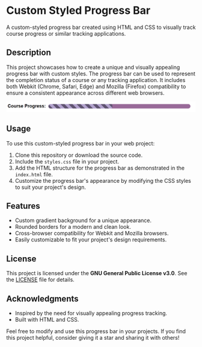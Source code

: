 # Custom Styled Progress Bar

A custom-styled progress bar created using HTML and CSS to visually track course progress or similar tracking applications.

## Description

This project showcases how to create a unique and visually appealing progress bar with custom styles. The progress bar can be used to represent the completion status of a course or any tracking application. It includes both Webkit (Chrome, Safari, Edge) and Mozilla (Firefox) compatibility to ensure a consistent appearance across different web browsers.

![Custom Styled Progress Bar](Progress.png)

## Usage

To use this custom-styled progress bar in your web project:

1. Clone this repository or download the source code.
2. Include the `styles.css` file in your project.
3. Add the HTML structure for the progress bar as demonstrated in the `index.html` file.
4. Customize the progress bar's appearance by modifying the CSS styles to suit your project's design.

## Features

- Custom gradient background for a unique appearance.
- Rounded borders for a modern and clean look.
- Cross-browser compatibility for Webkit and Mozilla browsers.
- Easily customizable to fit your project's design requirements.

## License

This project is licensed under the **GNU General Public License v3.0**. See the [LICENSE](LICENSE) file for details.

## Acknowledgments

- Inspired by the need for visually appealing progress tracking.
- Built with HTML and CSS.

Feel free to modify and use this progress bar in your projects. If you find this project helpful, consider giving it a star and sharing it with others!
